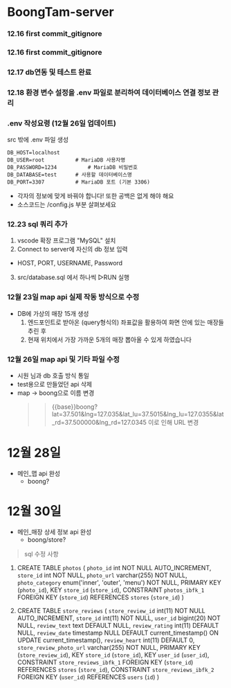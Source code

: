 # **BoongTam-server**

### 12.16 first commit_gitignore
### 12.16 first commit_gitignore

### 12.17 db연동 및 테스트 완료
### 12.18 환경 변수 설정을 .env 파일로 분리하여 데이터베이스 연결 정보 관리

### .env 작성요령 (12월 26일 업데이트)
src 밖에 .env 파일 생성
```
DB_HOST=localhost
DB_USER=root          # MariaDB 사용자명
DB_PASSWORD=1234          # MariaDB 비밀번호
DB_DATABASE=test      # 사용할 데이터베이스명
DB_PORT=3307          # MariaDB 포트 (기본 3306)

```
- 각자의 정보에 맞게 바꿔야 합니다! 또한 공백은 없게 해야 해요
- 소스코드는 /config.js  부분 살펴보세요

### 12.23 sql 쿼리 추가
1. vscode 확장 프로그램 "MySQL" 설치
2. Connect to server에 자신의 db 정보 입력
 - HOST, PORT, USERNAME, Password
3. src/database.sql 에서 하나씩 ▷RUN 실행

### 12월 23일 map api 실제 작동 방식으로 수정
- DB에 가상의 매장 15개 생성
    1) 엔드포인트로 받아온 (query형식의) 좌표값을 활용하여 화면 안에 있는 매장들 추린 후
    2) 현재 위치에서 가장 가까운 5개의 매장 뽑아올 수 있게 하였습니다

### 12월 26일 map api 및 기타 파일 수정
- 시원 님과 db 호출 방식 통일
- test용으로 만들었던 api 삭제
- map -> boong으로 이름 변경
  >> {{base}}boong?lat=37.501&lng=127.035&lat_lu=37.5015&lng_lu=127.0355&lat_rd=37.500000&lng_rd=127.0345 
  이로 인해 URL 변경


# 12월 28일
- 메인_맵 api 완성
    - boong?

# 12월 30일
- 메인_매장 상세 정보 api 완성
    - boong/store?



> sql 수정 사항
1. CREATE TABLE `photos` (
    `photo_id` int NOT NULL AUTO_INCREMENT,
    `store_id` int NOT NULL,
    `photo_url` varchar(255) NOT NULL,
    `photo_category` enum('inner', 'outer', 'menu') NOT NULL,
    PRIMARY KEY (`photo_id`),
    KEY `store_id` (`store_id`),
    CONSTRAINT `photos_ibfk_1` FOREIGN KEY (`store_id`) REFERENCES `stores` (`store_id`)
)

2. CREATE TABLE `store_reviews` (
    `store_review_id` int(11) NOT NULL AUTO_INCREMENT,
    `store_id` int(11) NOT NULL,
    `user_id` bigint(20) NOT NULL,
    `review_text` text DEFAULT NULL,
    `review_rating` int(11) DEFAULT NULL,
    `review_date` timestamp NULL DEFAULT current_timestamp() ON UPDATE current_timestamp(),
    `review_heart` int(11) DEFAULT 0,
    `store_review_photo_url` varchar(255) NOT NULL,
    PRIMARY KEY (`store_review_id`),
    KEY `store_id` (`store_id`),
    KEY `user_id` (`user_id`),
    CONSTRAINT `store_reviews_ibfk_1` FOREIGN KEY (`store_id`) REFERENCES `stores` (`store_id`),
    CONSTRAINT `store_reviews_ibfk_2` FOREIGN KEY (`user_id`) REFERENCES `users` (`id`)
) 